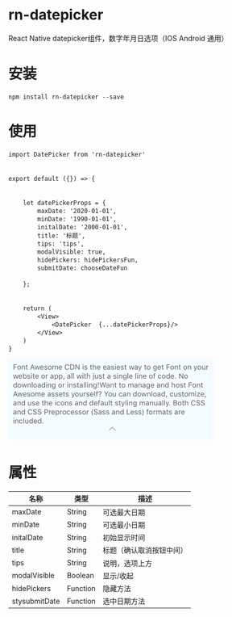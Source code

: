# rn-datepicker
React Native datepicker组件，数字年月日选项（IOS Android 通用）

# 安装
```
npm install rn-datepicker --save
```

# 使用
```
import DatePicker from 'rn-datepicker'


export default ({}) => {


    let datePickerProps = {
        maxDate: '2020-01-01',
        minDate: '1990-01-01',
        initalDate: '2000-01-01',
        title: '标题',
        tips: 'tips',
        modalVisible: true,
        hidePickers: hidePickersFun,
        submitDate: chooseDateFun
    
    };
    

    return (
        <View>
            <DatePicker  {...datePickerProps}/>
        </View>
    )
}

```


<img src="https://github.com/qfight/Pucker/blob/master/images/down.png" height="160" >



# 属性

| 名称             | 类型     | 描述    |
|-----------------|----------|---------|
| maxDate         | String   | 可选最大日期 |
| minDate         | String   | 可选最小日期 |
| initalDate      | String   | 初始显示时间 |
| title           | String   | 标题（确认取消按钮中间） |
| tips            | String   | 说明，选项上方 |
| modalVisible    | Boolean  | 显示/收起 |
| hidePickers     | Function | 隐藏方法 |
| stysubmitDate   | Function | 选中日期方法 |
